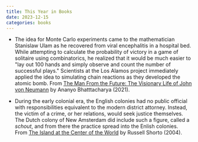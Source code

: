```yaml
---
title: This Year in Books
date: 2023-12-15
categories: books
---
```


* The idea for Monte Carlo experiments came to the mathematician Stanislaw Ulam as he recovered from viral encephalitis in a hospital bed. While attempting to calculate the probability of victory in a game of solitaire using combinatorics, he realized that it would be much easier to "lay out 100 hands and simply observe and count the number of successful plays." Scientists at the Los Alamos project immediately applied the idea to simulating chain reactions as they developed the atomic bomb. From [The Man From the Future: The Visionary Life of John von Neumann](https://www.amazon.com/Man-Future-Visionary-Life-Neumann/dp/1324003995) by Ananyo Bhatttacharya (2021).

* During the early colonial era, the English colonies had no public official with responsibilities equivalent to the modern district attorney. Instead, the victim of a crime, or her relations, would seek justice themselves. The Dutch colony of New Amsterdam did include such a figure, called a *schout*, and from there the practice spread into the Enlish colonies. From [The Island at the Center of the World](https://www.amazon.com/Island-Center-World-Manhattan-Forgotten/dp/1400078679) by Russell Shorto (2004).
